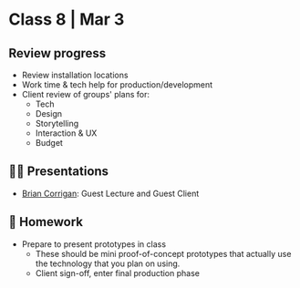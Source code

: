 # Class 8 | Mar 3

## Review progress

- Review installation locations
- Work time & tech help for production/development
- Client review of groups' plans for:
  - Tech
  - Design
  - Storytelling
  - Interaction & UX
  - Budget

## 👨‍🏫 Presentations

- [Brian Corrigan](https://www.briancorrigan.net/): Guest Lecture and Guest Client

## 📝 Homework

- Prepare to present prototypes in class
  - These should be mini proof-of-concept prototypes that actually use the technology that you plan on using.
  - Client sign-off, enter final production phase

